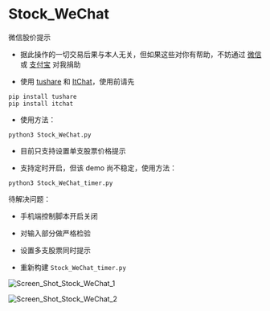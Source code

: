 # Stock_WeChat

微信股价提示

* 据此操作的一切交易后果与本人无关，但如果这些对你有帮助，不妨通过 [微信](http://ol5pvu2w5.bkt.clouddn.com/wechat.JPG) 或 [支付宝](http://ol5pvu2w5.bkt.clouddn.com/Alipay.JPG) 对我捐助

* 使用 [tushare](https://github.com/waditu/tushare) 和 [ItChat](https://github.com/littlecodersh/ItChat)，使用前请先
```
pip install tushare
pip install itchat
```

* 使用方法：

```
python3 Stock_WeChat.py
```

* 目前只支持设置单支股票价格提示

* 支持定时开启，但该 demo 尚不稳定，使用方法：

```
python3 Stock_WeChat_timer.py
```

待解决问题：

* 手机端控制脚本开启关闭

* 对输入部分做严格检验

* 设置多支股票同时提示

* 重新构建 `Stock_WeChat_timer.py`

![Screen_Shot_Stock_WeChat_1](https://github.com/ipreacher/tricks/blob/master/Stock_WeChat/Screen_Shot_Stock_WeChat_1.png)

![Screen_Shot_Stock_WeChat_2](https://github.com/ipreacher/tricks/blob/master/Stock_WeChat/Screen_Shot_Stock_WeChat_2.png)